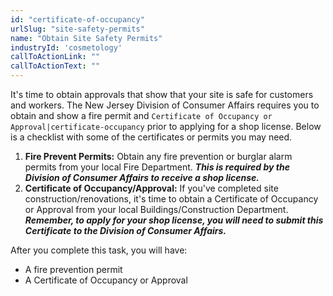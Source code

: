 ```yaml
---
id: "certificate-of-occupancy"
urlSlug: "site-safety-permits"
name: "Obtain Site Safety Permits"
industryId: 'cosmetology'
callToActionLink: ""
callToActionText: ""
---
```


It's time to obtain approvals that show that your site is safe for customers and workers. The New Jersey Division of Consumer Affairs requires you to obtain and show a fire permit and `Certificate of Occupancy or Approval|certificate-occupancy` prior to applying for a shop license. Below is a checklist with some of the certificates or permits you may need.

1. **Fire Prevent Permits:** Obtain any fire prevention or burglar alarm permits from your local Fire Department. **_This is required by the Division of Consumer Affairs to receive a shop license._**
2. **Certificate of Occupancy/Approval:** If you've completed site construction/renovations, it's time to obtain a Certificate of Occupancy or Approval from your local Buildings/Construction Department. **_Remember, to apply for your shop license, you will need to submit this Certificate to the Division of Consumer Affairs._**

After you complete this task, you will have:

- A fire prevention permit
- A Certificate of Occupancy or Approval
